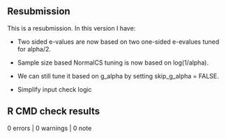 ## Resubmission
This is a resubmission. In this version I have:

* Two sided e-values are now based on two one-sided e-evalues tuned for alpha/2.
* Sample size based NormalCS tuning is now based on log(1/alpha).
* We can still tune it based on g_alpha by setting skip_g_alpha = FALSE.

* Simplify input check logic

## R CMD check results

0 errors | 0 warnings | 0 note

